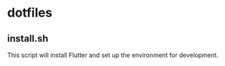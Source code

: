 # dotfiles

## install.sh

This script will install Flutter and set up the environment for development.
